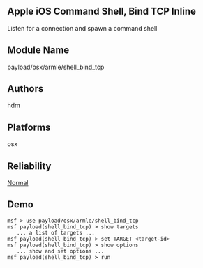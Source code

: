 ## Apple iOS Command Shell, Bind TCP Inline

Listen for a connection and spawn a command shell


## Module Name
payload/osx/armle/shell_bind_tcp

## Authors
hdm





## Platforms
osx

## Reliability
[Normal](https://github.com/rapid7/metasploit-framework/wiki/Exploit-Ranking)

## Demo

```
msf > use payload/osx/armle/shell_bind_tcp
msf payload(shell_bind_tcp) > show targets
   ... a list of targets ...
msf payload(shell_bind_tcp) > set TARGET <target-id>
msf payload(shell_bind_tcp) > show options
   ... show and set options ...
msf payload(shell_bind_tcp) > run
```
    
    